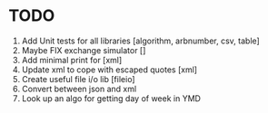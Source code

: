 # TODO

1) Add Unit tests for all libraries			[algorithm, arbnumber, csv, table]
2) Maybe FIX exchange simulator				[]
3) Add minimal print for					[xml]
4) Update xml to cope with escaped quotes   [xml]
5) Create useful file i/o lib				[fileio]
6) Convert between json and xml
7) Look up an algo for getting day of week in YMD
